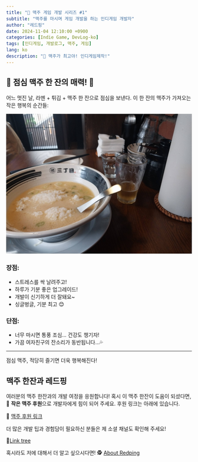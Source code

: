 ```yaml
---
title: "🍻 맥주 게임 개발 시리즈 #1"
subtitle: "맥주를 마시며 게임 개발을 하는 인디게임 개발자"
author: "레드핑"
date: 2024-11-04 12:10:00 +0900
categories: [Indie Game, DevLog-ko]
tags: [인디게임, 개발로그, 맥주, 게임]
lang: ko
description: "🍻 맥주가 최고야! 인디게임제작!"
---
```

## 🍻 점심 맥주 한 잔의 매력! 🍻

어느 멋진 날, 라멘 + 튀김 + 맥주 한 잔으로 점심을 보낸다. 이 한 잔의 맥주가 가져오는 작은 행복의 순간들:

![bear picture](/img/bear.jpg)

### 장점:

- 스트레스를 싹 날려주고!
- 하루가 기분 좋은 업그레이드!
- 개발이 신기하게 더 잘돼요~
- 싱글벙글, 기분 최고 😊

### 단점:

- 너무 마시면 통풍 조심... 건강도 챙기자!
- 가끔 여자친구의 잔소리가 동반됩니다...💦

---

점심 맥주, 적당히 즐기면 더욱 행복해진다!

## 맥주 한잔과 레드핑

여러분의 맥주 한잔과의 개발 여정을 응원합니다! 혹시 이 맥주 한잔이 도움이 되셨다면, 🍻 **작은 맥주 후원**으로 개발자에게 힘이 되어 주세요. 후원 링크는 아래에 있습니다.

🍻 [맥주 후원 링크](https://github.com/sponsors/RedpingDev)

더 많은 개발 팁과 경험담이 필요하신 분들은 제 소셜 채널도 확인해 주세요! 

🌲[Link tree](https://linktr.ee/RedpingGames)

혹시라도 저에 대해서 더 알고 싶으시다면! 🕵️ [About Redping](/posts/ko/about)